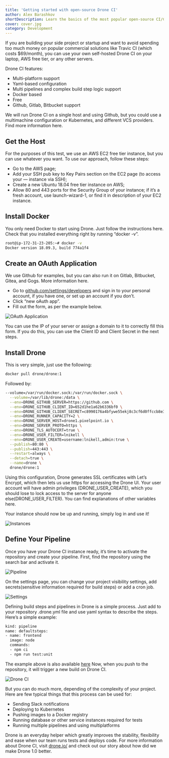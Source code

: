 ```yaml
---
title: 'Getting started with open-source Drone CI'
author: Alex Barashkov
shortDescription: Learn the basics of the most popular open-source CI/CD solution, from installation to creation of the first pipeline.
cover: cover.jpg
category: Development
---
```


If you are building your side project or startup and want to avoid spending too much money on popular commercial solutions like Travic CI (which costs $69/month), you can use your own self-hosted Drone CI on your laptop, AWS free tier, or any other servers.

Drone CI features:

- Multi-platform support
- Yaml-based configuration
- Multi pipelines and complex build step logic support
- Docker based
- Free
- Github, Gitlab, Bitbucket support

We will run Drone CI on a single host and using Github, but you could use a multimachine configuration or Kubernetes, and different VCS providers. Find more information here.

## Get the Host

For the purposes of this test, we use an AWS EC2 free tier instance, but you can use whatever you want. To use our approach, follow these steps:

- Go to the AWS page;
- Add your SSH pub key to Key Pairs section on the EC2 page (to access your — instance via SSH);
- Create a new Ubuntu 18.04 free tier instance on AWS;
- Allow 80 and 443 ports for the Security Group of your instance; if it’s a fresh account, use launch-wizard-1, or find it in description of your EC2 instance.

## Install Docker

You only need Docker to start using Drone. Just follow the instructions here. Check that you installed everything right by running “docker -v”.

```bash
root@ip-172-31-23-205:~# docker -v
Docker version 18.09.3, build 774a1f4
```

## Create an OAuth Application

We use Github for examples, but you can also run it on Gitlab, Bitbucket, Gitea, and Gogs. More information here.

- Go to [github.com/settings/developers](https://github.com/settings/developers) and sign in to your personal account, if you have one, or set up an account if you don’t.
- Click “new oAuth app”.
- Fill out the form, as per the example below.

![OAuth Application](drone1.png)

You can use the IP of your server or assign a domain to it to correctly fill this form. If you do this, you can use the Client ID and Client Secret in the next steps.

## Install Drone

This is very simple, just use the following:

```bash
docker pull drone/drone:1
```

Followed by:

```bash
--volume=/var/run/docker.sock:/var/run/docker.sock \
  --volume=/var/lib/drone:/data \
  --env=DRONE_GITHUB_SERVER=https://github.com \
  --env=DRONE_GITHUB_CLIENT_ID=652d1he1a62b6336bf0 \
  --env=DRONE_GITHUB_CLIENT_SECRET=c8990176a4bfywe55ekj8c3cf6d0ffccb8e3a213e \
  --env=DRONE_RUNNER_CAPACITY=2 \
  --env=DRONE_SERVER_HOST=drone1.pixelpoint.io \
  --env=DRONE_SERVER_PROTO=https \
  --env=DRONE_TLS_AUTOCERT=true \
  --env=DRONE_USER_FILTER=lnikell \
  --env=DRONE_USER_CREATE=username:lnikell,admin:true \
  --publish=80:80 \
  --publish=443:443 \
  --restart=always \
  --detach=true \
  --name=drone \
  drone/drone:1
```

Using this configuration, Drone generates SSL certificates with Let’s Encrypt, which then lets us use https for accessing the Drone UI. Your user account will have admin privileges (DRONE_USER_CREATE), which you should lose to lock access to the server for anyone else(DRONE_USER_FILTER). You can find explanations of other variables here.

Your instance should now be up and running, simply log in and use it!

![Instances](drone2.png)

## Define Your Pipeline

Once you have your Drone CI instance ready, it’s time to activate the repository and create your pipeline. First, find the repository using the search bar and activate it.

![Pipeline](drone3.png)

On the settings page, you can change your project visibility settings, add secrets(sensitive information required for build steps) or add a cron job.

![Settings](drone4.png)

Defining build steps and pipelines in Drone is a simple process. Just add to your repository .drone.yml file and use yaml syntax to describe the steps. Here’s a simple example:

```bash
kind: pipeline
name: defaultsteps:
- name: frontend
  image: node
  commands:
  - npm ci
  - npm run test:unit
```

The example above is also available [here](https://github.com/lnikell/hello-world/tree/master)
Now, when you push to the repository, it will trigger a new build on Drone CI.

![Drone CI](drone5.png)

But you can do much more, depending of the complexity of your project. Here are few typical things that this process can be used for:

- Sending Slack notifications
- Deploying to Kubernetes
- Pushing images to a Docker registry
- Running database or other service instances required for tests
- Running multiple pipelines and using multiplatforms

Drone is an everyday helper which greatly improves the stability, flexibility and ease when our team runs tests and deploys code. For more information about Drone CI, visit [drone.io/](https://drone.io/) and check out our story about how did we make Drone 1.0 better.
